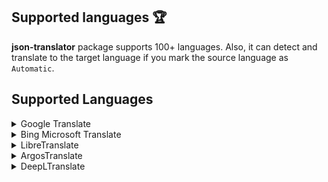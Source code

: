 ## Supported languages 🏆

**json-translator** package supports 100+ languages. Also, it can detect and translate to the target language if you mark the source language as `Automatic`.

## Supported Languages

<details>
  <summary>Google Translate</summary>
  
  | ABC | Language              | Code |
  |-----|-----------------------|------|
  | A   | Afrikaans             | af   |
  |     | Albanian              | sq   |
  |     | Amharic               | am   |
  |     | Arabic                | ar   |
  |     | Armenian              | hy   |
  |     | Azerbaijani           | az   |
  | B   | Basque                | eu   |
  |     | Belarusian            | be   |
  |     | Bengali               | bn   |
  |     | Bosnian               | bs   |
  |     | Bulgarian             | bg   |
  | C   | Catalan               | ca   |
  |     | Cebuano               | ceb  |
  |     | Chichewa              | ny   |
  |     | Chinese_Simplified    | zh-CN|
  |     | Chinese_Traditional   | zh-TW|
  |     | Corsican              | co   |
  |     | Croatian              | hr   |
  |     | Czech                 | cs   |
  | D   | Danish                | da   |
  |     | Dutch                 | nl   |
  | E   | English               | en   |
  |     | Esperanto             | eo   |
  |     | Estonian              | et   |
  | F   | Filipino              | tl   |
  |     | Finnish               | fi   |
  |     | French                | fr   |
  |     | Frisian               | fy   |
  | G   | Galician              | gl   |
  |     | Georgian              | ka   |
  |     | German                | de   |
  |     | Greek                 | el   |
  |     | Gujarati              | gu   |
  | H   | Haitian_Creole        | ht   |
  |     | Hausa                 | ha   |
  |     | Hawaiian              | haw  |
  |     | Hebrew                | iw   |
  |     | Hindi                 | hi   |
  |     | Hmong                 | hmn  |
  |     | Hungarian             | hu   |
  | I   | Icelandic             | is   |
  |     | Igbo                  | ig   |
  |     | Indonesian            | id   |
  |     | Irish                 | ga   |
  |     | Italian               | it   |
  | J   | Japanese              | ja   |
  |     | Javanese              | jw   |
  | K   | Kannada               | kn   |
  |     | Kazakh                | kk   |
  |     | Khmer                 | km   |
  |     | Korean                | ko   |
  |     | Kurdish_Kurmanji      | ku   |
  |     | Kyrgyz                | ky   |
  | L   | Lao                   | lo   |
  |     | Latin                 | la   |
  |     | Latvian               | lv   |
  |     | Lithuanian            | lt   |
  |     | Luxembourgish         | lb   |
  | M   | Macedonian            | mk   |
  |     | Malagasy              | mg   |
  |     | Malay                 | ms   |
  |     | Malayalam             | ml   |
  |     | Maltese               | mt   |
  |     | Maori                 | mi   |
  |     | Marathi               | mr   |
  |     | Mongolian             | mn   |
  |     | Myanmar_Burmese       | my   |
  | N   | Nepali                | ne   |
  |     | Norwegian             | no   |
  | P   | Pashto                | ps   |
  |     | Persian               | fa   |
  |     | Polish                | pl   |
  |     | Portuguese            | pt   |
  |     | Punjabi               | pa   |
  | R   | Romanian              | ro   |
  |     | Russian               | ru   |
  | S   | Samoan                | sm   |
  |     | Scots_Gaelic          | gd   |
  |     | Serbian               | sr   |
  |     | Sesotho               | st   |
  |     | Shona                 | sn   |
  |     | Sindhi                | sd   |
  |     | Sinhala               | si   |
  |     | Slovak                | sk   |
  |     | Slovenian             | sl   |
  |     | Somali                | so   |
  |     | Spanish               | es   |
  |     | Sundanese             | su   |
  |     | Swahili               | sw   |
  |     | Swedish               | sv   |
  | T   | Tajik                 | tg   |
  |     | Tamil                 | ta   |
  |     | Telugu                | te   |
  |     | Thai                  | th   |
  |     | Turkish               | tr   |
  | U   | Ukrainian             | uk   |
  |     | Urdu                  | ur   |
  |     | Uzbek                 | uz   |
  | V   | Vietnamese            | vi   |
  | W   | Welsh                 | cy   |
  | X   | Xhosa                 | xh   |
  | Y   | Yiddish               | yi   |
  |     | Yoruba                | yo   |
  | Z   | Zulu                  | zu   |
</details>

<details>
  <summary>Bing Microsoft  Translate</summary>

| ABC | Language              | Code     |
| --- | --------------------- | -------- |
| A   | Afrikaans             | af       |
|     | Albanian              | sq       |
|     | Amharic               | am       |
|     | Arabic                | ar       |
|     | Armenian              | hy       |
|     | Assamese              | as       |
|     | Azerbaijani           | az       |
| B   | Bangla                | bn       |
|     | Bashkir               | ba       |
|     | Basque                | eu       |
|     | Bosnian               | bs       |
|     | Bulgarian             | bg       |
| C   | Cantonese_Traditional | yue      |
|     | Catalan               | ca       |
|     | Chinese_Literary      | lzh      |
|     | Chinese_Simplified    | zh-Hans  |
|     | Chinese_Traditional   | zh-Hant  |
|     | Croatian              | hr       |
|     | Czech                 | cs       |
| D   | Danish                | da       |
|     | Dari                  | prs      |
|     | Divehi                | dv       |
|     | Dutch                 | nl       |
| E   | English               | en       |
|     | Estonian              | et       |
| F   | Faroese               | fo       |
|     | Fijian                | fj       |
|     | Filipino              | fil      |
|     | Finnish               | fi       |
|     | French                | fr       |
|     | French_Canada         | fr-CA    |
| G   | Galician              | gl       |
|     | Georgian              | ka       |
|     | German                | de       |
|     | Greek                 | el       |
|     | Gujarati              | gu       |
| H   | Haitian_Creole        | ht       |
|     | Hebrew                | he       |
|     | Hindi                 | hi       |
|     | Hmong_Daw             | mww      |
|     | Hungarian             | hu       |
| I   | Icelandic             | is       |
|     | Indonesian            | id       |
|     | Inuinnaqtun           | ikt      |
|     | Inuktitut             | iu       |
|     | Inuktitut_Latin       | iu-Latn  |
|     | Irish                 | ga       |
|     | Italian               | it       |
| J   | Japanese              | ja       |
| K   | Kannada               | kn       |
|     | Kazakh                | kk       |
|     | Khmer                 | km       |
|     | Klingon_Latin         | tlh-Latn |
|     | Korean                | ko       |
|     | Kurdish_Central       | ku       |
|     | Kurdish_Northern      | kmr      |
|     | Kyrgyz                | ky       |
| L   | Lao                   | lo       |
|     | Latvian               | lv       |
|     | Lithuanian            | lt       |
| M   | Macedonian            | mk       |
|     | Malagasy              | mg       |
|     | Malay                 | ms       |
|     | Malayalam             | ml       |
|     | Maltese               | mt       |
|     | Marathi               | mr       |
|     | Mongolian_Cyrillic    | mn-Cyrl  |
|     | Mongolian_Traditional | mn-Mong  |
|     | Myanmar_Burmese       | my       |
|     | Māori                 | mi       |
| N   | Nepali                | ne       |
|     | Norwegian             | nb       |
| O   | Odia                  | or       |
| P   | Pashto                | ps       |
|     | Persian               | fa       |
|     | Polish                | pl       |
|     | Portuguese_Brazil     | pt       |
|     | Portuguese_Portugal   | pt-PT    |
|     | Punjabi               | pa       |
| Q   | Querétaro_Otomi       | otq      |
| R   | Romanian              | ro       |
|     | Russian               | ru       |
| S   | Samoan                | sm       |
|     | Serbian_Cyrillic      | sr-Cyrl  |
|     | Serbian_Latin         | sr-Latn  |
|     | Slovak                | sk       |
|     | Slovenian             | sl       |
|     | Somali                | so       |
|     | Spanish               | es       |
|     | Swahili               | sw       |
|     | Swedish               | sv       |
| T   | Tahitian              | ty       |
|     | Tamil                 | ta       |
|     | Tatar                 | tt       |
|     | Telugu                | te       |
|     | Thai                  | th       |
|     | Tibetan               | bo       |
|     | Tigrinya              | ti       |
|     | Tongan                | to       |
|     | Turkish               | tr       |
|     | Turkmen               | tk       |
| U   | Ukrainian             | uk       |
|     | Upper_Sorbian         | hsb      |
|     | Urdu                  | ur       |
|     | Uyghur                | ug       |
|     | Uzbek_Latin           | uz       |
| V   | Vietnamese            | vi       |
| W   | Welsh                 | cy       |
| Y   | Yucatec_Maya          | yua      |
| Z   | Zulu                  | zu       |

</details>

<details>
  <summary>LibreTranslate</summary>
  
  | ABC | Language   | Code |
  |-----|------------|------|
  | A   | Arabic     | ar   |
  |     | Azerbaijani| az   |
  | C   | Chinese    | zh   |
  |     | Czech      | cs   |
  | D   | Danish     | da   |
  |     | Dutch      | nl   |
  | E   | English    | en   |
  |     | Esperanto  | eo   |
  | F   | Finnish    | fi   |
  |     | French     | fr   |
  | G   | German     | de   |
  |     | Greek      | el   |
  | H   | Hebrew     | iw   |
  |     | Hindi      | hi   |
  |     | Hungarian  | hu   |
  | I   | Indonesian | id   |
  |     | Irish      | ga   |
  |     | Italian    | it   |
  | J   | Japanese   | ja   |
  | K   | Korean     | ko   |
  | P   | Persian    | fa   |
  |     | Polish     | pl   |
  |     | Portuguese | pt   |
  | R   | Russian    | ru   |
  | S   | Slovak     | sk   |
  |     | Spanish    | es   |
  |     | Swedish    | sv   |
  | T   | Turkish    | tr   |
  | U   | Ukrainian  | uk   |
</details>

<details>
  <summary>ArgosTranslate</summary>
  
  | ABC | Language   | Code |
  |-----|------------|------|
  | A   | Arabic     | ar   |
  |     | Automatic  | auto |
  | C   | Chinese    | zh   |
  | E   | English    | en   |
  | F   | French     | fr   |
  | G   | German     | de   |
  | H   | Hindi      | hi   |
  | I   | Indonesian | id   |
  |     | Irish      | ga   |
  | I   | Italian    | it   |
  | J   | Japanese   | ja   |
  | K   | Korean     | ko   |
  | P   | Polish     | pl   |
  |     | Portuguese | pt   |
  | R   | Russian    | ru   |
  | S   | Spanish    | es   |
  | T   | Turkish    | tr   |
  | V   | Vietnamese | vi   |
</details>

<details>
  <summary>DeepLTranslate</summary>

| ABC | Language   | Code |
| --- | ---------- | ---- |
| B   | Bulgarian  | 'BG' |
| C   | Chinese    | 'ZH' |
|     | Czech      | 'CS' |
| D   | Danish     | 'DA' |
|     | Dutch      | 'NL' |
| E   | English    | 'EN' |
|     | Estonian   | 'ET' |
| F   | Finnish    | 'FI' |
|     | French     | 'FR' |
| G   | German     | 'DE' |
|     | Greek      | 'EL' |
| H   | Hungarian  | 'HU' |
| I   | Indonesian | 'ID' |
|     | Italian    | 'IT' |
| J   | Japanese   | 'JA' |
| K   | Korean     | 'KO' |
| L   | Lithuanian | 'LT' |
|     | Latvian    | 'LV' |
| N   | Norwegian  | 'NB' |
| P   | Polish     | 'PL' |
|     | Portuguese | 'PT' |
| R   | Romanian   | 'RO' |
|     | Russian    | 'RU' |
| S   | Spanish    | 'ES' |
|     | Slovak     | 'SK' |
|     | Slovenian  | 'SL' |
|     | Swedish    | 'SV' |
| T   | Turkish    | 'TR' |
| U   | Ukrainian  | 'UK' |
</details>
